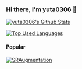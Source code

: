 ### Hi there, I'm yuta0306 👋

<!-- status -->
[![yuta0306's Github Stats](https://github-readme-stats.vercel.app/api?username=yuta0306&hide=contribs&count_private=true&show_icons=true&theme=nightowl)](https://github.com/yuta0306/)

<!-- top languages -->
[![Top Used Languages](https://github-readme-stats.vercel.app/api/top-langs/?username=yuta0306&layout=compact&theme=nightowl&hide=c#)](https://github.com/yuta0306/)

#### Popular

[![SRAugmentation](https://github-readme-stats.vercel.app/api/pin/?username=yuta0306&repo=SRAugmentation&theme=nightowl)](https://github.com/yuta0306/SRAugmentation)

<!--
**yuta0306/yuta0306** is a ✨ _special_ ✨ repository because its `README.md` (this file) appears on your GitHub profile.

Here are some ideas to get you started:

- 🔭 I’m currently working on ...
- 🌱 I’m currently learning ...
- 👯 I’m looking to collaborate on ...
- 🤔 I’m looking for help with ...
- 💬 Ask me about ...
- 📫 How to reach me: ...
- 😄 Pronouns: ...
- ⚡ Fun fact: ...
-->
